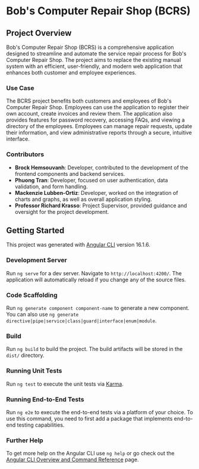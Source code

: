 # Bob's Computer Repair Shop (BCRS)

## Project Overview

Bob's Computer Repair Shop (BCRS) is a comprehensive application designed to streamline and automate the service repair process for Bob's Computer Repair Shop. The project aims to replace the existing manual system with an efficient, user-friendly, and modern web application that enhances both customer and employee experiences.

### Use Case

The BCRS project benefits both customers and employees of Bob's Computer Repair Shop. Employees can use the application to register their own account, create invoices and review them. The application also provides features for password recovery, accessing FAQs, and viewing a directory of the employees. Employees can manage repair requests, update their information, and view administrative reports through a secure, intuitive interface.

### Contributors

- **Brock Hemsouvanh**: Developer, contributed to the development of the frontend components and backend services.
- **Phuong Tran**: Developer, focused on user authentication, data validation, and form handling.
- **Mackenzie Lubben-Ortiz**: Developer, worked on the integration of charts and graphs, as well as overall application styling.
- **Professor Richard Krasso**: Project Supervisor, provided guidance and oversight for the project development.

## Getting Started

This project was generated with [Angular CLI](https://github.com/angular/angular-cli) version 16.1.6.

### Development Server

Run `ng serve` for a dev server. Navigate to `http://localhost:4200/`. The application will automatically reload if you change any of the source files.

### Code Scaffolding

Run `ng generate component component-name` to generate a new component. You can also use `ng generate directive|pipe|service|class|guard|interface|enum|module`.

### Build

Run `ng build` to build the project. The build artifacts will be stored in the `dist/` directory.

### Running Unit Tests

Run `ng test` to execute the unit tests via [Karma](https://karma-runner.github.io).

### Running End-to-End Tests

Run `ng e2e` to execute the end-to-end tests via a platform of your choice. To use this command, you need to first add a package that implements end-to-end testing capabilities.

### Further Help

To get more help on the Angular CLI use `ng help` or go check out the [Angular CLI Overview and Command Reference](https://angular.io/cli) page.

